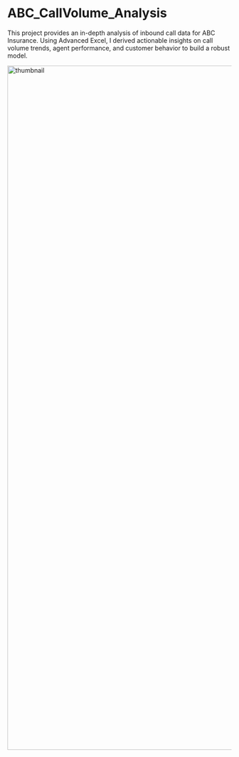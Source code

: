 # ABC_CallVolume_Analysis
This project provides an in-depth analysis of inbound call data for ABC Insurance. Using Advanced Excel, I derived actionable insights on call volume trends, agent performance, and customer behavior to build a robust model.

<img width="2816" height="1536" alt="thumbnail" src="https://github.com/user-attachments/assets/1d94fc3b-e2f9-4df4-a046-968cf88e7552" />
